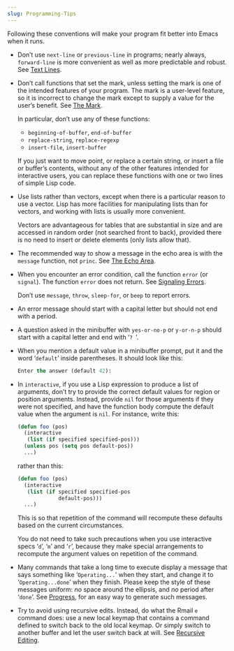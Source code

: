 ```yaml
---
slug: Programming-Tips
---
```


Following these conventions will make your program fit better into Emacs when it runs.

*   Don’t use `next-line` or `previous-line` in programs; nearly always, `forward-line` is more convenient as well as more predictable and robust. See [Text Lines](Text-Lines).

*   Don’t call functions that set the mark, unless setting the mark is one of the intended features of your program. The mark is a user-level feature, so it is incorrect to change the mark except to supply a value for the user’s benefit. See [The Mark](The-Mark).

    In particular, don’t use any of these functions:

    *   `beginning-of-buffer`, `end-of-buffer`
    *   `replace-string`, `replace-regexp`
    *   `insert-file`, `insert-buffer`

    If you just want to move point, or replace a certain string, or insert a file or buffer’s contents, without any of the other features intended for interactive users, you can replace these functions with one or two lines of simple Lisp code.

*   Use lists rather than vectors, except when there is a particular reason to use a vector. Lisp has more facilities for manipulating lists than for vectors, and working with lists is usually more convenient.

    Vectors are advantageous for tables that are substantial in size and are accessed in random order (not searched front to back), provided there is no need to insert or delete elements (only lists allow that).

*   The recommended way to show a message in the echo area is with the `message` function, not `princ`. See [The Echo Area](The-Echo-Area).

*   When you encounter an error condition, call the function `error` (or `signal`). The function `error` does not return. See [Signaling Errors](Signaling-Errors).

    Don’t use `message`, `throw`, `sleep-for`, or `beep` to report errors.

*   An error message should start with a capital letter but should not end with a period.

*   A question asked in the minibuffer with `yes-or-no-p` or `y-or-n-p` should start with a capital letter and end with ‘`? `’.

*   When you mention a default value in a minibuffer prompt, put it and the word ‘`default`’ inside parentheses. It should look like this:

    ```lisp
    Enter the answer (default 42):
    ```

*   In `interactive`, if you use a Lisp expression to produce a list of arguments, don’t try to provide the correct default values for region or position arguments. Instead, provide `nil` for those arguments if they were not specified, and have the function body compute the default value when the argument is `nil`. For instance, write this:

    ```lisp
    (defun foo (pos)
      (interactive
       (list (if specified specified-pos)))
      (unless pos (setq pos default-pos))
      ...)
    ```

    rather than this:

    ```lisp
    (defun foo (pos)
      (interactive
       (list (if specified specified-pos
                 default-pos)))
      ...)
    ```

    This is so that repetition of the command will recompute these defaults based on the current circumstances.

    You do not need to take such precautions when you use interactive specs ‘`d`’, ‘`m`’ and ‘`r`’, because they make special arrangements to recompute the argument values on repetition of the command.

*   Many commands that take a long time to execute display a message that says something like ‘`Operating...`’ when they start, and change it to ‘`Operating...done`’ when they finish. Please keep the style of these messages uniform: *no* space around the ellipsis, and *no* period after ‘`done`’. See [Progress](Progress), for an easy way to generate such messages.

*   Try to avoid using recursive edits. Instead, do what the Rmail `e` command does: use a new local keymap that contains a command defined to switch back to the old local keymap. Or simply switch to another buffer and let the user switch back at will. See [Recursive Editing](Recursive-Editing).
